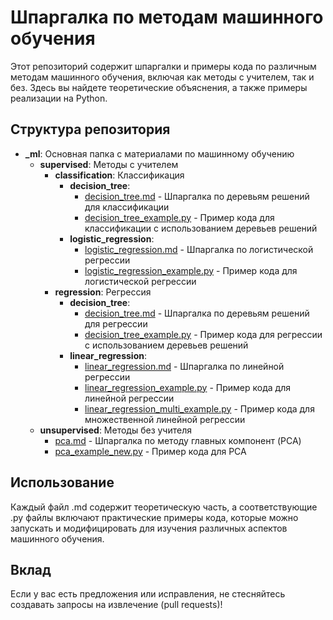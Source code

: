 # Шпаргалка по методам машинного обучения

Этот репозиторий содержит шпаргалки и примеры кода по различным методам машинного обучения, включая как методы с учителем, так и без. Здесь вы найдете теоретические объяснения, а также примеры реализации на Python.

## Структура репозитория

- **_ml**: Основная папка с материалами по машинному обучению
  - **supervised**: Методы с учителем
    - **classification**: Классификация
      - **decision_tree**: 
        - [decision_tree.md](suprevised/classification/decision_tree/decision_tree.md) - Шпаргалка по деревьям решений для классификации
        - [decision_tree_example.py](suprevised/classification/decision_tree/decision_tree_example.py) - Пример кода для классификации с использованием деревьев решений
      - **logistic_regression**: 
        - [logistic_regression.md](suprevised/classification/logistic_regression/logistic_regression.md) - Шпаргалка по логистической регрессии
        - [logistic_regression_example.py](suprevised/classification/logistic_regression/logistic_regression_example.py) - Пример кода для логистической регрессии
    - **regression**: Регрессия
      - **decision_tree**: 
        - [decision_tree.md](suprevised/regression/decision_tree/decision_tree.md) - Шпаргалка по деревьям решений для регрессии
        - [decision_tree_example.py](suprevised/regression/decision_tree/decision_tree_example.py) - Пример кода для регрессии с использованием деревьев решений
      - **linear_regression**: 
        - [linear_regression.md](suprevised/regression/linear_regression/linear_regression.md) - Шпаргалка по линейной регрессии
        - [linear_regression_example.py](suprevised/regression/linear_regression/linear_regression_example.py) - Пример кода для линейной регрессии
        - [linear_regression_multi_example.py](suprevised/regression/linear_regression/linear_regression_multi_example.py) - Пример кода для множественной линейной регрессии
  - **unsupervised**: Методы без учителя
    - [pca.md](suprevised/unsupervised/pca.md) - Шпаргалка по методу главных компонент (PCA)
    - [pca_example_new.py](suprevised/unsupervised/pca_example_new.py) - Пример кода для PCA

## Использование
Каждый файл .md содержит теоретическую часть, а соответствующие .py файлы включают практические примеры кода, которые можно запускать и модифицировать для изучения различных аспектов машинного обучения.

## Вклад
Если у вас есть предложения или исправления, не стесняйтесь создавать запросы на извлечение (pull requests)!
